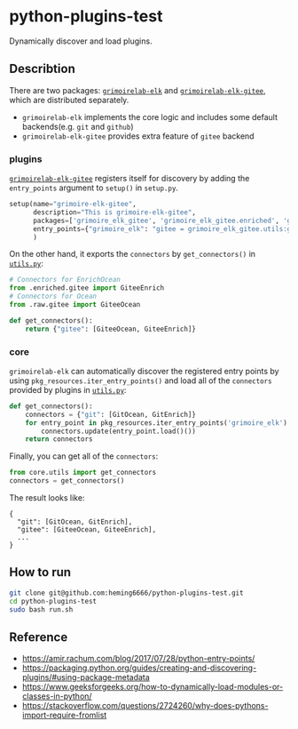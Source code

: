 # python-plugins-test

Dynamically discover and load plugins.

## Describtion

There are two packages: [`grimoirelab-elk`](./grimoirelab-elk) and [`grimoirelab-elk-gitee`](./grimoirelab-elk-gitee), which are distributed separately.

-   `grimoirelab-elk` implements the core logic and includes some default backends(e.g. `git` and `github`)
-   `grimoirelab-elk-gitee` provides extra feature of `gitee` backend

### plugins

[`grimoirelab-elk-gitee`](./grimoirelab-elk-gitee/setup.py) registers itself for discovery by adding the `entry_points` argument to `setup()` in `setup.py`.

```python
setup(name="grimoire-elk-gitee",
      description="This is grimoire-elk-gitee",
      packages=['grimoire_elk_gitee', 'grimoire_elk_gitee.enriched', 'grimoire_elk_gitee.raw'],
      entry_points={"grimoire_elk": "gitee = grimoire_elk_gitee.utils:get_connectors"},
      )
```

On the other hand, it exports the `connectors` by `get_connectors()` in [`utils.py`](./grimoirelab-elk-gitee/grimoire_elk_gitee/utils.py):

```python
# Connectors for EnrichOcean
from .enriched.gitee import GiteeEnrich
# Connectors for Ocean
from .raw.gitee import GiteeOcean

def get_connectors():
    return {"gitee": [GiteeOcean, GiteeEnrich]}
```

### core

`grimoirelab-elk` can automatically discover the registered entry points by using `pkg_resources.iter_entry_points()` and load all of the `connectors` provided by plugins in [`utils.py`](./grimoirelab-elk/grimoire_elk/utils.py):

```python
def get_connectors():
    connectors = {"git": [GitOcean, GitEnrich]}
    for entry_point in pkg_resources.iter_entry_points('grimoire_elk'):
        connectors.update(entry_point.load()())
    return connectors
```

Finally, you can get all of the `connectors`:

```python
from core.utils import get_connectors
connectors = get_connectors()
```

The result looks like:

    {
      "git": [GitOcean, GitEnrich],
      "gitee": [GiteeOcean, GiteeEnrich],
      ...
    }

## How to run

```bash
git clone git@github.com:heming6666/python-plugins-test.git
cd python-plugins-test
sudo bash run.sh
```


## Reference
-   <https://amir.rachum.com/blog/2017/07/28/python-entry-points/>
-   <https://packaging.python.org/guides/creating-and-discovering-plugins/#using-package-metadata>
-   <https://www.geeksforgeeks.org/how-to-dynamically-load-modules-or-classes-in-python/>
-   <https://stackoverflow.com/questions/2724260/why-does-pythons-import-require-fromlist>
